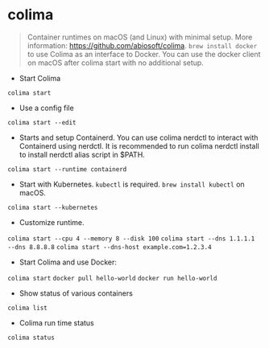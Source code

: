 # colima

> Container runtimes on macOS (and Linux) with minimal setup.
> More information: <https://github.com/abiosoft/colima>.
> `brew install docker` to use Colima as an interface to Docker. You can use the docker client on macOS after colima start with no additional setup.

- Start Colima
  
`colima start`

- Use a config file

`colima start --edit`

- Starts and setup Containerd. You can use colima nerdctl to interact with Containerd using nerdctl. It is recommended to run colima nerdctl install to install nerdctl alias script in $PATH.

`colima start --runtime containerd`

- Start with Kubernetes. `kubectl` is required. `brew install kubectl` on macOS.

`colima start --kubernetes`

- Customize runtime.
  
`colima start --cpu 4 --memory 8 --disk 100`
`colima start --dns 1.1.1.1 --dns 8.8.8.8`
`colima start --dns-host example.com=1.2.3.4`
  
- Start Colima and use Docker:

`colima start`
`docker pull hello-world`
`docker run hello-world`

- Show status of various containers

`colima list`

- Colima run time status

`colima status`
